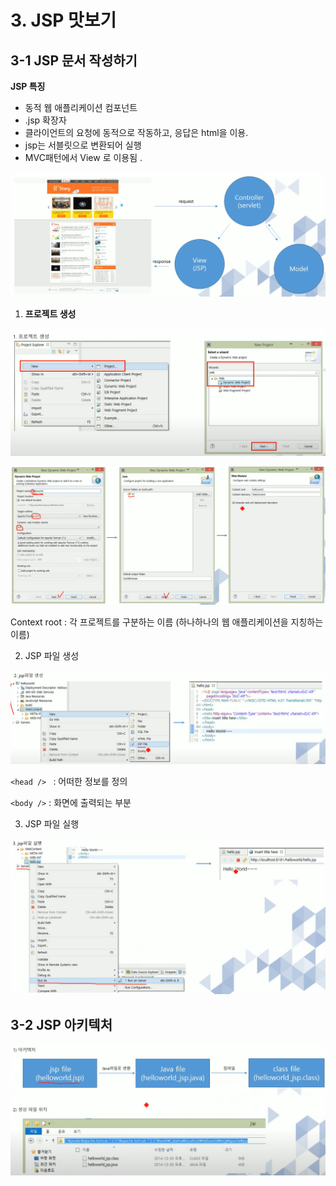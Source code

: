 # 3. JSP 맛보기 



## 3-1 JSP 문서 작성하기 

**JSP 특징** 

- 동적 웹 애플리케이션 컴포넌트
- .jsp 확장자 
- 클라이언트의 요청에 동적으로 작동하고, 응답은 html을 이용.
- jsp는 서블릿으로 변환되어 실행 
- MVC패턴에서 View 로 이용됨 . 

![image-20200518232832648](images/image-20200518232832648.png)



1. **프로젝트 생성**

![image-20200518233145940](images/image-20200518233145940.png)

![image-20200518233226771](images/image-20200518233226771.png)

Context root : 각 프로젝트를 구분하는 이름 (하나하나의 웹 애플리케이션을 지칭하는 이름)



2. JSP 파일 생성 

![image-20200518233248997](images/image-20200518233248997.png)

`<head /> ` : 어떠한 정보를 정의 

`<body />` : 화면에 출력되는 부분 





3. JSP 파일 실행 

![image-20200518233319820](images/image-20200518233319820.png)





## 3-2 JSP 아키텍처 



![image-20200518234643427](images/image-20200518234643427.png)